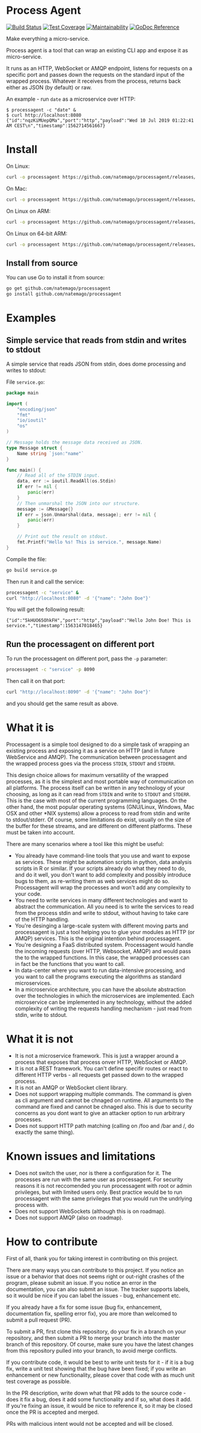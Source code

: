 Process Agent
=============

[![Build Status](https://travis-ci.org/natemago/processagent.svg?branch=master)](https://travis-ci.org/natemago/processagent)
[![Test Coverage](https://api.codeclimate.com/v1/badges/464aa5413c4f09a95a4c/test_coverage)](https://codeclimate.com/github/natemago/processagent/test_coverage)
[![Maintainability](https://api.codeclimate.com/v1/badges/464aa5413c4f09a95a4c/maintainability)](https://codeclimate.com/github/natemago/processagent/maintainability)
[![GoDoc Reference](https://godoc.org/github.com/natemago/processagent?status.svg)](https://godoc.org/github.com/natemago/processagent)

Make everything a micro-service.

Process agent is a tool that can wrap an existing CLI app and expose it as micro-service.

It runs as an HTTP, WebSocket or AMQP endpoint, listens for requests on a specific port
and passes down the requests on the standard input of the wrapped process. Whatever it
receives from the process, returns back either as JSON (by default) or raw.

An example - run `date` as a microservice over HTTP:

```!bash
$ processagent -c "date" &
$ curl http://localhost:8080
{"id":"nqzKiMUepQMa","port":"http","payload":"Wed 10 Jul 2019 01:22:41 AM CEST\n","timestamp":1562714561667}
```

# Install

On Linux:

```bash
curl -o processagent https://github.com/natemago/processagent/releases/download/v1.0.0/processagent_linux_amd64 && chmod +x processagent
```

On Mac:
```bash
curl -o processagent https://github.com/natemago/processagent/releases/download/v1.0.0/processagent_darwin_amd64 && chmod +x processagent
```

On Linux on ARM:

```bash
curl -o processagent https://github.com/natemago/processagent/releases/download/v1.0.0/processagent_linux_arm && chmod +x processagent
```

On Linux on 64-bit ARM:
```bash
curl -o processagent https://github.com/natemago/processagent/releases/download/v1.0.0/processagent_linux_arm64 && chmod +x processagent
```

## Install from source

You can use Go to install it from source:

```bash
go get github.com/natemago/processagent
go install github.com/natemago/processagent
```

# Examples

## Simple service that reads from stdin and writes to stdout

A simple service that reads JSON from stdin, does dome processing and writes to
stdout:

File `service.go`:
```go
package main

import (
	"encoding/json"
	"fmt"
	"io/ioutil"
	"os"
)

// Message holds the message data received as JSON.
type Message struct {
	Name string `json:"name"`
}

func main() {
	// Read all of the STDIN input.
	data, err := ioutil.ReadAll(os.Stdin)
	if err != nil {
		panic(err)
	}
	// Then unmarshal the JSON into our structure.
	message := &Message{}
	if err = json.Unmarshal(data, message); err != nil {
		panic(err)
	}

	// Print out the result on stdout.
	fmt.Printf("Hello %s! This is service.", message.Name)
}
```

Compile the file:
```bash
go build service.go
```

Then run it and call the service:

```bash
processagent -c "service" &
curl "http://localhost:8080" -d '{"name": "John Doe"}'
```

You will get the following result:
```
{"id":"5kHUO65OhkFH","port":"http","payload":"Hello John Doe! This is service.","timestamp":1563147018465}
```

## Run the processagent on different port

To run the processagent on different port, pass the `-p` parameter:

```bash
processagent -c "service" -p 8090
```

Then call it on that port:
```bash
curl "http://localhost:8090" -d '{"name": "John Doe"}'
```

and you should get the same result as above.


# What it is

Processagent is a simple tool designed to do a simple task of wrapping an existing
process and exposing it as a service on HTTP (and in future WebService and AMQP).
The communication between processagent and the wrapped process goes via the 
process `STDIN`, `STDOUT` and `STDERR`.

This design choice allows for maximum versatility of the wrapped processes, as it
is the simplest and most portable way of communication on all platforms.
The process itself can be written in any technology of your choosing, as long  as 
it can read from `STDIN` and write to `STDOUT` and `STDERR`. This is the case
with most of the current programming languages. On the other hand, the most popular
operating systems (GNU/Linux, Windows, Mac OSX and other *NIX systems) allow a 
process to read from stdin and write to stdout/stderr. Of course, some limitations do 
exist, usually on the size of the buffer for these streams, and are different on
different platforms. These must be taken into account.

There are many scenarios where a tool like this might be useful:

* You already have command-line tools that you use and want to expose as services.
These might be automation scripts in python, data analysis scripts in R or similar.
If your scripts already do what they need to do, and do it well, you don't want to
add complexity and possibly introduce bugs to them, as re-writing them as web services
might do so. Processagent will wrap the processes and won't add any complexity to your
code.
* You need to write services in many different technologies and want to abstract
the communication. All you need is to write the services to read from the process
stdin and write to stdout, without having to take care of the HTTP handling.
* You're desinging a large-scale system with different moving parts and processagent
is just a tool helping you to glue your modules as HTTP (or AMQP) services. This
is the original intention behind processagent.
* You're designing a FaaS distributed system. Processagent would handle the incoming
requests (over HTTP, Websocket, AMQP) and would pass the to the wrapped functions.
In this case, the wrapped processes can in fact be the functions that you want to
call.
* In data-center where you want to run data-intensive processing, and you want
to call the programs executing the algorithms as standard microservices.
* In a microservice architecture, you can have the absolute abstraction over
the technologies in which the microservices are implemented. Each microservice
can be implemented in any technology, without the added complexity of writing
the requests handling mechanism - just read from stdin, write to stdout.


# What it is not

* It is not a microservice framework. This is just a wrapper around a process 
that exposes that process onver HTTP, WebSocket or AMQP.
* It is not a REST framework. You can't define specifir routes or react to
different HTTP verbs - all requests get passed down to the wrapped process.
* It is not an AMQP or WebSocket client library.
* Does not support wrapping multiple commands. The command is given as cli argument
and cannot be chnaged on runtime. All arguments to the command are fixed and cannot
be chnaged also. This is due to security concerns as you dont want to give an
attacker option to run arbitrary processes.
* Does not support HTTP path matching (calling on /foo and /bar and /, do exactly
the same thing).

# Known issues and limitations

* Does not switch the user, nor is there a configuration for it. The processes are
run with the same user as processagent. For security reasons it is not reccomended
you run processagent with root or admin privileges, but with limited users only.
Best practice would be to run processagent with the same privileges that you would
run the undrlying process with.
* Does not support WebSockets (although this is on roadmap).
* Does not support AMQP (also on roadmap).

# How to contribute

First of all, thank you for taking interest in contributing on this project.

There are many ways you can contribute to this project. If you notice an issue or a behavior
that does not seems right or out-right crashes of the program, please submit an issue.
If you notice an error in the documentation, you can also submit an issue.
The tracker supports labels, so it would be nice if you can label the issues - bug,
enhancement etc.

If you already have a fix for some issue (bug fix, enhancement, documentation fix,
spelling error fix), you are more than welcomed to submit a pull request (PR).

To submit a PR, first clone this repository, do your fix in a branch on your
repository, and then submit a PR to merge your branch into the master branch of
this repository. Of course, make sure you have the latest changes from this
repository pulled into your branch, to avoid merge conflicts.

If you contribute code, it would be best to write unit tests for it - if it is a
bug fix, write a unit test showing that the bug have been fixed; if you write
an enhancement or new functionality, please cover that code with as much unit
test coverage as possible.

In the PR description, write down what that PR adds to the source code - does it
fix a bug, does it add some functionality and if so, what does it add. If you're
fixing an issue, it would be nice to reference it, so it may be closed once
the PR is accepted and merged.

PRs with malicious intent would not be accepted and will be closed.

